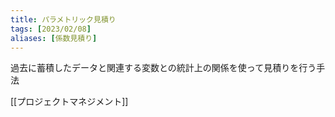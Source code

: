 ```yaml
---
title: パラメトリック見積り
tags: [2023/02/08]
aliases: [係数見積り]
---
```

過去に蓄積したデータと関連する変数との統計上の関係を使って見積りを行う手法

[[プロジェクトマネジメント]]
